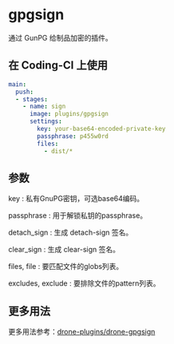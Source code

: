 # gpgsign

通过 GunPG 给制品加密的插件。

## 在 Coding-CI 上使用

```yml
main:
  push:
  - stages:
    - name: sign  
      image: plugins/gpgsign
      settings:
        key: your-base64-encoded-private-key
        passphrase: p455w0rd
        files:
          - dist/*

```

## 参数

key
: 私有GnuPG密钥，可选base64编码。

passphrase
: 用于解锁私钥的passphrase。

detach_sign
: 生成 detach-sign 签名。

clear_sign
: 生成 clear-sign 签名。

files, file
: 要匹配文件的globs列表。

excludes, exclude
: 要排除文件的pattern列表。

## 更多用法

更多用法参考：[drone-plugins/drone-gpgsign](https://github.com/drone-plugins/drone-gpgsign)
